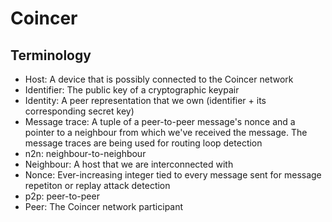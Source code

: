 # Coincer

## Terminology
- Host: A device that is possibly connected to the Coincer network
- Identifier: The public key of a cryptographic keypair
- Identity: A peer representation that we own (identifier + its corresponding
  secret key)
- Message trace: A tuple of a peer-to-peer message's nonce and a pointer to a
  neighbour from which we've received the message. The message traces are
  being used for routing loop detection
- n2n: neighbour-to-neighbour
- Neighbour: A host that we are interconnected with
- Nonce: Ever-increasing integer tied to every message sent for message
  repetiton or replay attack detection
- p2p: peer-to-peer
- Peer: The Coincer network participant
